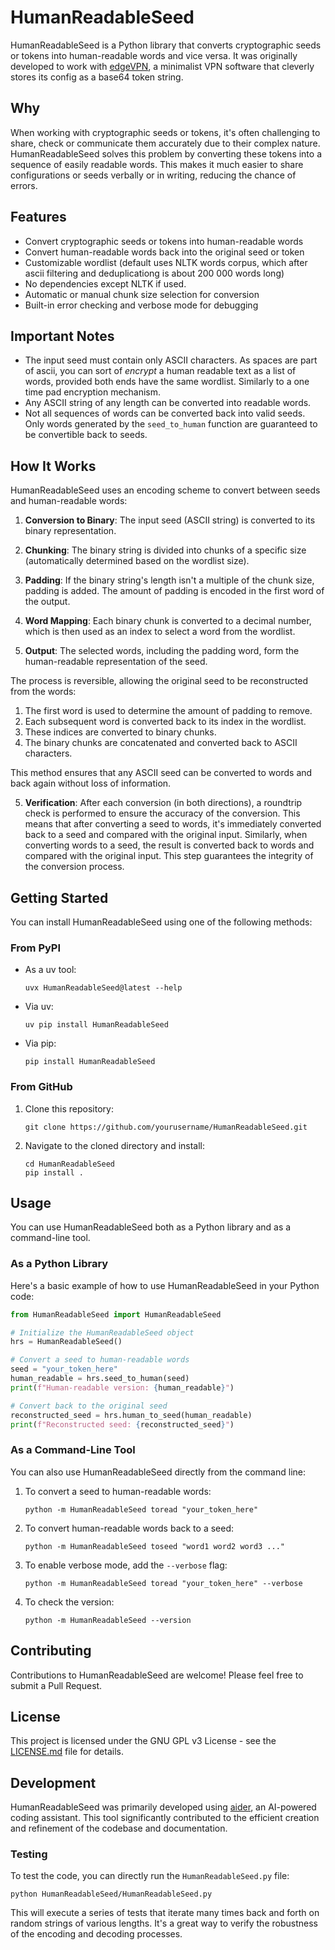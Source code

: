 # HumanReadableSeed

HumanReadableSeed is a Python library that converts cryptographic seeds or tokens into human-readable words and vice versa. It was originally developed to work with [edgeVPN](https://github.com/mudler/edgevpn/), a minimalist VPN software that cleverly stores its config as a base64 token string.

## Why

When working with cryptographic seeds or tokens, it's often challenging to share, check or communicate them accurately due to their complex nature. HumanReadableSeed solves this problem by converting these tokens into a sequence of easily readable words. This makes it much easier to share configurations or seeds verbally or in writing, reducing the chance of errors.

## Features

- Convert cryptographic seeds or tokens into human-readable words
- Convert human-readable words back into the original seed or token
- Customizable wordlist (default uses NLTK words corpus, which after ascii filtering and deduplicationg is about 200 000 words long)
- No dependencies except NLTK if used.
- Automatic or manual chunk size selection for conversion
- Built-in error checking and verbose mode for debugging

## Important Notes

- The input seed must contain only ASCII characters. As spaces are part of ascii, you can sort of *encrypt* a human readable text as a list of words, provided both ends have the same wordlist. Similarly to a one time pad encryption mechanism.
- Any ASCII string of any length can be converted into readable words.
- Not all sequences of words can be converted back into valid seeds. Only words generated by the `seed_to_human` function are guaranteed to be convertible back to seeds.

## How It Works

HumanReadableSeed uses an encoding scheme to convert between seeds and human-readable words:

1. **Conversion to Binary**: The input seed (ASCII string) is converted to its binary representation.

2. **Chunking**: The binary string is divided into chunks of a specific size (automatically determined based on the wordlist size).

3. **Padding**: If the binary string's length isn't a multiple of the chunk size, padding is added. The amount of padding is encoded in the first word of the output.

4. **Word Mapping**: Each binary chunk is converted to a decimal number, which is then used as an index to select a word from the wordlist.

5. **Output**: The selected words, including the padding word, form the human-readable representation of the seed.

The process is reversible, allowing the original seed to be reconstructed from the words:

1. The first word is used to determine the amount of padding to remove.
2. Each subsequent word is converted back to its index in the wordlist.
3. These indices are converted to binary chunks.
4. The binary chunks are concatenated and converted back to ASCII characters.

This method ensures that any ASCII seed can be converted to words and back again without loss of information.

5. **Verification**: After each conversion (in both directions), a roundtrip check is performed to ensure the accuracy of the conversion. This means that after converting a seed to words, it's immediately converted back to a seed and compared with the original input. Similarly, when converting words to a seed, the result is converted back to words and compared with the original input. This step guarantees the integrity of the conversion process.

## Getting Started

You can install HumanReadableSeed using one of the following methods:

### From PyPI

- As a uv tool:
  ```
  uvx HumanReadableSeed@latest --help
  ```

- Via uv:
  ```
  uv pip install HumanReadableSeed
  ```

- Via pip:
  ```
  pip install HumanReadableSeed
  ```

### From GitHub

1. Clone this repository:
   ```
   git clone https://github.com/yourusername/HumanReadableSeed.git
   ```

2. Navigate to the cloned directory and install:
   ```
   cd HumanReadableSeed
   pip install .
   ```

## Usage

You can use HumanReadableSeed both as a Python library and as a command-line tool.

### As a Python Library

Here's a basic example of how to use HumanReadableSeed in your Python code:

```python
from HumanReadableSeed import HumanReadableSeed

# Initialize the HumanReadableSeed object
hrs = HumanReadableSeed()

# Convert a seed to human-readable words
seed = "your_token_here"
human_readable = hrs.seed_to_human(seed)
print(f"Human-readable version: {human_readable}")

# Convert back to the original seed
reconstructed_seed = hrs.human_to_seed(human_readable)
print(f"Reconstructed seed: {reconstructed_seed}")
```

### As a Command-Line Tool

You can also use HumanReadableSeed directly from the command line:

1. To convert a seed to human-readable words:
   ```
   python -m HumanReadableSeed toread "your_token_here"
   ```

2. To convert human-readable words back to a seed:
   ```
   python -m HumanReadableSeed toseed "word1 word2 word3 ..."
   ```

3. To enable verbose mode, add the `--verbose` flag:
   ```
   python -m HumanReadableSeed toread "your_token_here" --verbose
   ```

4. To check the version:
   ```
   python -m HumanReadableSeed --version
   ```

## Contributing

Contributions to HumanReadableSeed are welcome! Please feel free to submit a Pull Request.

## License

This project is licensed under the GNU GPL v3 License - see the [LICENSE.md](LICENSE.md) file for details.

## Development

HumanReadableSeed was primarily developed using [aider](https://aider.chat/), an AI-powered coding assistant. This tool significantly contributed to the efficient creation and refinement of the codebase and documentation.

### Testing

To test the code, you can directly run the `HumanReadableSeed.py` file:

```
python HumanReadableSeed/HumanReadableSeed.py
```

This will execute a series of tests that iterate many times back and forth on random strings of various lengths. It's a great way to verify the robustness of the encoding and decoding processes.
